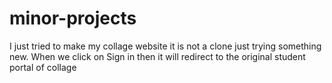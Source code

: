 # minor-projects
I just tried to make my collage website it is not a clone just trying something new.
When we click on Sign in then it will redirect to the original student portal of collage
